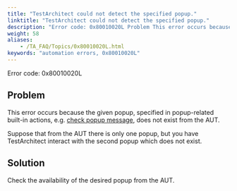 ```yaml
--- 
title: "TestArchitect could not detect the specified popup."
linktitle: "TestArchitect could not detect the specified popup."
description: "Error code: 0x80010020L Problem This error occurs because the given popup, specified in popup-related built-in actions, e.g. check popup message , does not exist from the AUT. Suppose that from the ..."
weight: 58
aliases: 
    - /TA_FAQ/Topics/0x80010020L.html
keywords: "automation errors, 0x80010020L"
---
```


Error code: 0x80010020L

## Problem

This error occurs because the given popup, specified in popup-related built-in actions, e.g. [check popup message](/TA_Automation/Topics/bia_check_popup_message.html), does not exist from the AUT.

Suppose that from the AUT there is only one popup, but you have TestArchitect interact with the second popup which does not exist.

## Solution

Check the availability of the desired popup from the AUT.




